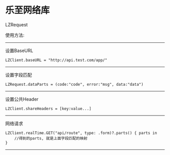 # 乐至网络库
LZRequest

使用方法:

---
设置BaseURL

```
LZClient.baseURL = "http://api.test.com/app/"
```
---
设置字段匹配

```
LZRequest.dataParts = (code:"code", error:"msg", data:"data")
```
---
设置公共Header

```
LZClient.shareHeaders = [key:value...]
```
---

网络请求

```
LZClient.realTime.GET("api/route", type: .form)?.parts() { parts in
	//得到的parts, 就是上面字段匹配的映射
}
```
---